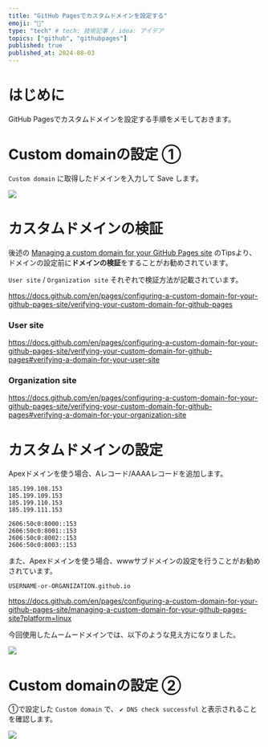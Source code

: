 ```yaml
---
title: "GitHub Pagesでカスタムドメインを設定する"
emoji: "🌊"
type: "tech" # tech: 技術記事 / idea: アイデア
topics: ["github", "githubpages"]
published: true
published_at: 2024-08-03
---
```


# はじめに

GitHub Pagesでカスタムドメインを設定する手順をメモしておきます。

# Custom domainの設定 ①

`Custom domain` に取得したドメインを入力して Save します。

![](https://github.com/user-attachments/assets/31218dd0-093c-40d9-a0df-46a2a05e591e)

# カスタムドメインの検証

後述の [Managing a custom domain for your GitHub Pages site](https://docs.github.com/en/pages/configuring-a-custom-domain-for-your-github-pages-site/managing-a-custom-domain-for-your-github-pages-site?platform=linux) のTipsより、ドメインの設定前に**ドメインの検証**をすることがお勧めされています。

`User site` / `Organization site` それぞれで検証方法が記載されています。

https://docs.github.com/en/pages/configuring-a-custom-domain-for-your-github-pages-site/verifying-your-custom-domain-for-github-pages

### User site

https://docs.github.com/en/pages/configuring-a-custom-domain-for-your-github-pages-site/verifying-your-custom-domain-for-github-pages#verifying-a-domain-for-your-user-site

### Organization site

https://docs.github.com/en/pages/configuring-a-custom-domain-for-your-github-pages-site/verifying-your-custom-domain-for-github-pages#verifying-a-domain-for-your-organization-site

# カスタムドメインの設定

Apexドメインを使う場合、Aレコード/AAAAレコードを追加します。

```
185.199.108.153
185.199.109.153
185.199.110.153
185.199.111.153
```

```
2606:50c0:8000::153
2606:50c0:8001::153
2606:50c0:8002::153
2606:50c0:8003::153
```

また、Apexドメインを使う場合、wwwサブドメインの設定を行うことがお勧めされています。

```
USERNAME-or-ORGANIZATION.github.io
```

https://docs.github.com/en/pages/configuring-a-custom-domain-for-your-github-pages-site/managing-a-custom-domain-for-your-github-pages-site?platform=linux

今回使用したムームードメインでは、以下のような見え方になりました。

![](https://github.com/user-attachments/assets/4494227e-6d01-4eb2-bdc2-aeb5143f4b5f)

# Custom domainの設定 ②

①で設定した `Custom domain` で、 `✔ DNS check successful` と表示されることを確認します。

![](https://github.com/user-attachments/assets/de076050-e573-4a67-bd8d-49ef5e05a6a3)
